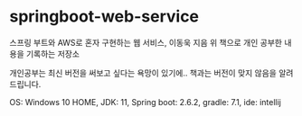 # springboot-web-service
스프링 부트와 AWS로 혼자 구현하는 웹 서비스, 이동욱 지음
위 책으로 개인 공부한 내용을 기록하는 저장소

개인공부는 최신 버전을 써보고 싶다는 욕망이 있기에.. 책과는 버전이 맞지 않음을 알려드립니다.

OS: Windows 10 HOME, JDK: 11, Spring boot: 2.6.2, gradle: 7.1, ide: intellij

